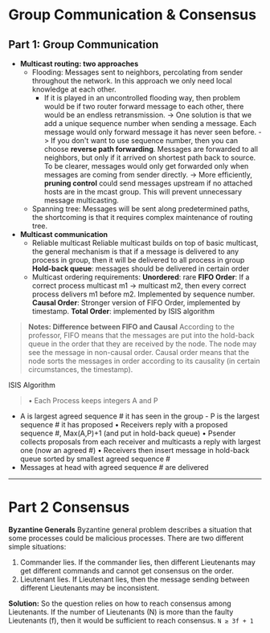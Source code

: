 Group Communication & Consensus
===

Part 1: Group Communication
---
 - **Multicast routing: two approaches**
	- Flooding: Messages sent to neighbors, percolating from sender throughout the network. In this approach we only need local knowledge at each other.
		- If it is played in an uncontrolled flooding way, then problem would be if two router forward message to each other, there would be an endless retransmission.
		-> One solution is that we add a unique sequence number when sending a message. Each message would only forward message it has never seen before.
		-> If you don't want to use sequence number, then you can choose **reverse path forwarding**. Messages are forwarded to all neighbors, but only if it arrived on shortest path back to source. To be clearer, messages would only get forwarded only when messages are coming from sender directly.
		-> More efficiently, **pruning control** could send messages upstream if no attached hosts are in the mcast group. This will prevent unnecessary message multicasting.
	- Spanning tree: Messages will be sent along predetermined paths, the shortcoming is that it requires complex maintenance of routing tree.
 - **Multicast communication**
	- Reliable multicast
Reliable multicast builds on top of basic multicast, the general mechanism is that if a message is delivered to any process in group, then it will be delivered to all process in group
**Hold-back queue**: messages should be delivered in certain order
	 - Multicast ordering requirements:
**Unordered**:  rare
**FIFO Order**: If a correct process multicast m1 -> multicast m2, then every correct process delivers m1 before m2. Implemented by sequence number.
**Causal Order**: Stronger version of FIFO Order, implemented by timestamp.
**Total Order**: implemented by ISIS algorithm

> **Notes: Difference between FIFO and Causal**
> According to the professor, FIFO means that the messages are put into the hold-back queue in the order that they are received by the node. The node may see the message in non-causal order. Causal order means that the node sorts the messages in order according to its causality (in certain circumstances, the timestamp).

ISIS Algorithm
> • Each Process keeps integers A and P
- A is largest agreed sequence # it has seen in the group - P is the largest sequence # it has proposed
• Receivers reply with a proposed sequence #, Max(A,P)+1 (and put in hold-back queue)
• Psender collects proposals from each receiver and multicasts a reply with largest one (now an agreed #)
• Receivers then insert message in hold-back queue sorted by smallest agreed sequence #
- Messages at head with agreed sequence # are delivered


----------

Part 2 Consensus
===

**Byzantine Generals**
Byzantine general problem describes a situation that some processes could be malicious processes. There are two different simple situations:

 1. Commander lies. If the commander lies, then different Lieutenants may get different commands and cannot get consensus on the order.
 2. Lieutenant lies. If Lieutenant lies, then the message sending between different Lieutenants may be inconsistent.

**Solution:** 
So the question relies on how to reach consensus among Lieutenants. If the number of Lieutenants (N) is more than the faulty Lieutenants (f), then it would be sufficient to reach consensus.
`N ≥ 3f + 1`
